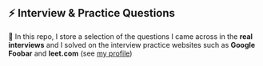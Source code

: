 ## :zap: Interview & Practice Questions  
  
:rocket: In this repo, I store a selection of the questions I came across in the **real interviews** and I solved on the interview practice websites such as **Google Foobar** and **leet.com** (see [my profile](https://leetcode.com/hmy0hmy/))  
